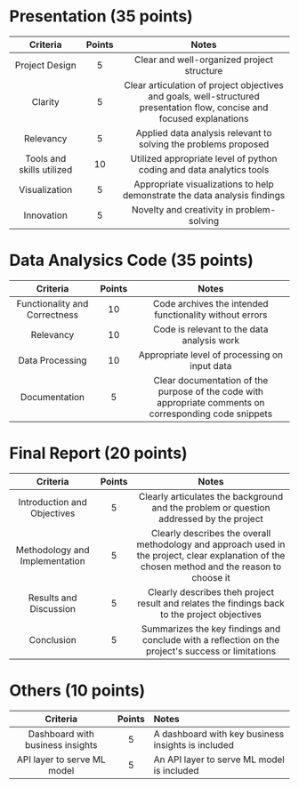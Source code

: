 # Presentation (35 points)
|         Criteria          | Points |                                                          Notes                                                          |
| :-----------------------: | :----: | :---------------------------------------------------------------------------------------------------------------------: |
|      Project Design       |   5    |                                       Clear and well-organized project structure                                        |
|          Clarity          |   5    | Clear articulation of project objectives and goals, well-structured presentation flow, concise and focused explanations |
|         Relevancy         |   5    |                             Applied data analysis relevant to solving the problems proposed                             |
| Tools and skills utilized |   10   |                          Utilized appropriate level of python coding and data analytics tools                           |
|       Visualization       |   5    |                        Appropriate visualizations to help demonstrate the data analysis findings                        |
|        Innovation         |   5    |                                        Novelty and creativity in problem-solving                                        |


# Data Analysics Code (35 points)
|           Criteria            | Points |                                                  Notes                                                  |
| :---------------------------: | :----: | :-----------------------------------------------------------------------------------------------------: |
| Functionality and Correctness |   10   |                         Code archives the intended functionality without errors                         |
|           Relevancy           |   10   |                               Code is relevant to the data analysis work                                |
|        Data Processing        |   10   |                              Appropriate level of processing on input data                              |
|         Documentation         |   5    | Clear documentation of the purpose of the code with appropriate comments on corresponding code snippets |

# Final Report (20 points)

|            Criteria            | Points |                                                                     Notes                                                                      |
| :----------------------------: | :----: | :--------------------------------------------------------------------------------------------------------------------------------------------: |
|  Introduction and Objectives   |   5    |                            Clearly articulates the background and the problem or question addressed by the project                             |
| Methodology and Implementation |   5    | Clearly describes the overall methodology and approach used in the project, clear explanation of the chosen method and the reason to choose it |
|     Results and Discussion     |   5    |                         Clearly describes theh project result and relates the findings back to the project objectives                          |
|           Conclusion           |   5    |                       Summarizes the key findings and conclude with a reflection on the project's success or limitations                       |

# Others (10 points)
|             Criteria             | Points | Notes                                              |
| :------------------------------: | :----: | :------------------------------------------------- |
| Dashboard with business insights |   5    | A dashboard with key business insights is included |
|   API layer to serve ML model    |   5    | An API layer to serve ML model is included         |